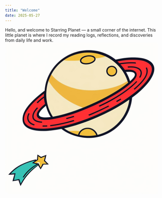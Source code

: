 ```yaml
---
title: "Welcome"
date: 2025-05-27
---
```

Hello, and welcome to Starring Planet — a small corner of the internet.
This little planet is where I record my reading logs, reflections, and discoveries from daily life and work.<br>
![profile](../assets/images/profile.jpg)
